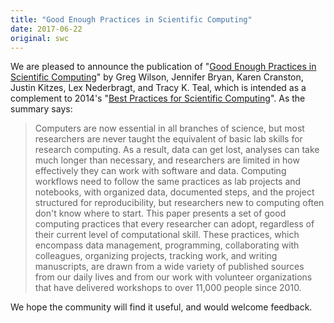 ```yaml
---
title: "Good Enough Practices in Scientific Computing"
date: 2017-06-22
original: swc
---
```


We are pleased to announce the publication of
"[Good Enough Practices in Scientific Computing](http://journals.plos.org/ploscompbiol/article?id=10.1371/journal.pcbi.1005510)"
by Greg Wilson, Jennifer Bryan, Karen Cranston, Justin Kitzes, Lex Nederbragt, and Tracy K. Teal,
which is intended as a complement to 2014's
"[Best Practices for Scientific Computing](http://journals.plos.org/plosbiology/article?id=10.1371/journal.pbio.1001745)".
As the summary says:

> Computers are now essential in all branches of science, but most
> researchers are never taught the equivalent of basic lab skills for
> research computing. As a result, data can get lost, analyses can
> take much longer than necessary, and researchers are limited in how
> effectively they can work with software and data. Computing
> workflows need to follow the same practices as lab projects and
> notebooks, with organized data, documented steps, and the project
> structured for reproducibility, but researchers new to computing
> often don't know where to start. This paper presents a set of good
> computing practices that every researcher can adopt, regardless of
> their current level of computational skill. These practices, which
> encompass data management, programming, collaborating with
> colleagues, organizing projects, tracking work, and writing
> manuscripts, are drawn from a wide variety of published sources from
> our daily lives and from our work with volunteer organizations that
> have delivered workshops to over 11,000 people since 2010.

We hope the community will find it useful,
and would welcome feedback.
